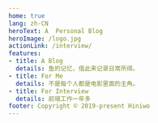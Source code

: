 ```yaml
---
home: true
lang: zh-CN
heroText: A  Personal Blog
heroImage: /logo.jpg
actionLink: /interview/
features:
- title: A Blog
  details: 鱼的记忆，借此来记录日常所得。
- title: For Me
  details: 不是每个人都是电影里面的主角。
- title: For Interview
  details: 前端工作一年多
footer: Copyright © 2019-present Hiniwo
---
```

